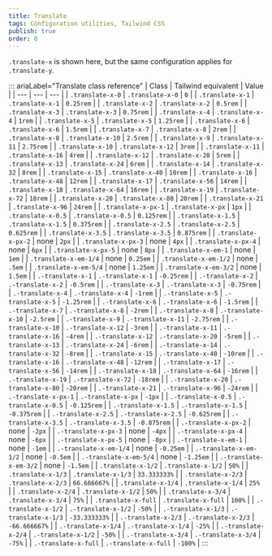 ```yaml
---
title: Translate 
tags: Configuration utilities, Tailwind CSS
publish: true
order: 0
---
```




`.translate-x` is shown here, but the same configuration applies for `.translate-y`.

::: ariaLabel="Translate class reference"
| Class | Tailwind equivalent | Value |
| --- | --- | --- |
| `.translate-x-0` | `.translate-x-0` | `0` |
| `.translate-x-1` | `.translate-x-1` | `0.25rem` |
| `.translate-x-2` | `.translate-x-2` | `0.5rem` |
| `.translate-x-3` | `.translate-x-3` | `0.75rem` |
| `.translate-x-4` | `.translate-x-4` | `1rem` |
| `.translate-x-5` | `.translate-x-5` | `1.25rem` |
| `.translate-x-6` | `.translate-x-6` | `1.5rem` |
| `.translate-x-7` | `.translate-x-8` | `2rem` |
| `.translate-x-8` | `.translate-x-10` | `2.5rem` |
| `.translate-x-9` | `.translate-x-11` | `2.75rem` |
| `.translate-x-10` | `.translate-x-12` | `3rem` |
| `.translate-x-11` | `.translate-x-16` | `4rem` |
| `.translate-x-12` | `.translate-x-20` | `5rem` |
| `.translate-x-13` | `.translate-x-24` | `6rem` |
| `.translate-x-14` | `.translate-x-32` | `8rem` |
| `.translate-x-15` | `.translate-x-40` | `10rem` |
| `.translate-x-16` | `.translate-x-48` | `12rem` |
| `.translate-x-17` | `.translate-x-56` | `14rem` |
| `.translate-x-18` | `.translate-x-64` | `16rem` |
| `.translate-x-19` | `.translate-x-72` | `18rem` |
| `.translate-x-20` | `.translate-x-80` | `20rem` |
| `.translate-x-21` | `.translate-x-96` | `24rem` |
| `.translate-x-px-1` | `.translate-x-px` | `1px` |
| `.translate-x-0.5` | `.translate-x-0.5` | `0.125rem` |
| `.translate-x-1.5` | `.translate-x-1.5` | `0.375rem` |
| `.translate-x-2.5` | `.translate-x-2.5` | `0.625rem` |
| `.translate-x-3.5` | `.translate-x-3.5` | `0.875rem` |
| `.translate-x-px-2` | none | `2px` |
| `.translate-x-px-3` | none | `4px` |
| `.translate-x-px-4` | none | `6px` |
| `.translate-x-px-5` | none | `8px` |
| `.translate-x-em-1` | none | `1em` |
| `.translate-x-em-1/4` | none | `0.25em` |
| `.translate-x-em-1/2` | none | `.5em` |
| `.translate-x-em-5/4` | none | `1.25em` |
| `.translate-x-em-3/2` | none | `1.5em` |
| `.-translate-x-1` | `.-translate-x-1` | `-0.25rem` |
| `.-translate-x-2` | `.-translate-x-2` | `-0.5rem` |
| `.-translate-x-3` | `.-translate-x-3` | `-0.75rem` |
| `.-translate-x-4` | `.-translate-x-4` | `-1rem` |
| `.-translate-x-5` | `.-translate-x-5` | `-1.25rem` |
| `.-translate-x-6` | `.-translate-x-6` | `-1.5rem` |
| `.-translate-x-7` | `.-translate-x-8` | `-2rem` |
| `.-translate-x-8` | `.-translate-x-10` | `-2.5rem` |
| `.-translate-x-9` | `.-translate-x-11` | `-2.75rem` |
| `.-translate-x-10` | `.-translate-x-12` | `-3rem` |
| `.-translate-x-11` | `.-translate-x-16` | `-4rem` |
| `.-translate-x-12` | `.-translate-x-20` | `-5rem` |
| `.-translate-x-13` | `.-translate-x-24` | `-6rem` |
| `.-translate-x-14` | `.-translate-x-32` | `-8rem` |
| `.-translate-x-15` | `.-translate-x-40` | `-10rem` |
| `.-translate-x-16` | `.-translate-x-48` | `-12rem` |
| `.-translate-x-17` | `.-translate-x-56` | `-14rem` |
| `.-translate-x-18` | `.-translate-x-64` | `-16rem` |
| `.-translate-x-19` | `.-translate-x-72` | `-18rem` |
| `.-translate-x-20` | `.-translate-x-80` | `-20rem` |
| `.-translate-x-21` | `.-translate-x-96` | `-24rem` |
| `.-translate-x-px-1` | `.-translate-x-px` | `-1px` |
| `.-translate-x-0.5` | `.-translate-x-0.5` | `-0.125rem` |
| `.-translate-x-1.5` | `.-translate-x-1.5` | `-0.375rem` |
| `.-translate-x-2.5` | `.-translate-x-2.5` | `-0.625rem` |
| `.-translate-x-3.5` | `.-translate-x-3.5` | `-0.875rem` |
| `.-translate-x-px-2` | none | `-2px` |
| `.-translate-x-px-3` | none | `-4px` |
| `.-translate-x-px-4` | none | `-6px` |
| `.-translate-x-px-5` | none | `-8px` |
| `.-translate-x-em-1` | none | `-1em` |
| `.-translate-x-em-1/4` | none | `-0.25em` |
| `.-translate-x-em-1/2` | none | `-0.5em` |
| `.-translate-x-em-5/4` | none | `-1.25em` |
| `.-translate-x-em-3/2` | none | `-1.5em` |
| `.translate-x-1/2` | `.translate-x-1/2` | `50%` |
| `.translate-x-1/3` | `.translate-x-1/3` | `33.333333%` |
| `.translate-x-2/3` | `.translate-x-2/3` | `66.666667%` |
| `.translate-x-1/4` | `.translate-x-1/4` | `25%` |
| `.translate-x-2/4` | `.translate-x-1/2` | `50%` |
| `.translate-x-3/4` | `.translate-x-3/4` | `75%` |
| `.translate-x-full` | `.translate-x-full` | `100%` |
| `.-translate-x-1/2` | `.-translate-x-1/2` | `-50%` |
| `.-translate-x-1/3` | `.-translate-x-1/3` | `-33.333333%` |
| `.-translate-x-2/3` | `.-translate-x-2/3` | `-66.666667%` |
| `.-translate-x-1/4` | `.-translate-x-1/4` | `-25%` |
| `.-translate-x-2/4` | `.-translate-x-1/2` | `-50%` |
| `.-translate-x-3/4` | `.-translate-x-3/4` | `-75%` |
| `.-translate-x-full` | `.-translate-x-full` | `-100%` |
:::

